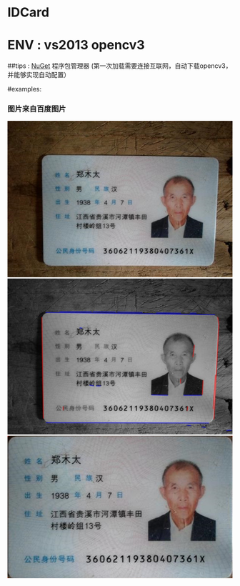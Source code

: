 # IDCard 
# ENV : vs2013 opencv3  
##tips : [NuGet](http://www.nuget.org/) 程序包管理器 (第一次加载需要连接互联网，自动下载opencv3，并能够实现自动配置）

#examples:
### 图片来自百度图片
![原始图片](./images/src.JPG)
![lines](./images/lines.jpg)
![结果](./images/result.jpg)
